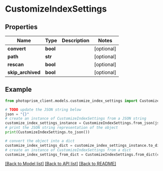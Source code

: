 # CustomizeIndexSettings


## Properties

Name | Type | Description | Notes
------------ | ------------- | ------------- | -------------
**convert** | **bool** |  | [optional]
**path** | **str** |  | [optional]
**rescan** | **bool** |  | [optional]
**skip_archived** | **bool** |  | [optional]

## Example

```python
from photoprism_client.models.customize_index_settings import CustomizeIndexSettings

# TODO update the JSON string below
json = "{}"
# create an instance of CustomizeIndexSettings from a JSON string
customize_index_settings_instance = CustomizeIndexSettings.from_json(json)
# print the JSON string representation of the object
print(CustomizeIndexSettings.to_json())

# convert the object into a dict
customize_index_settings_dict = customize_index_settings_instance.to_dict()
# create an instance of CustomizeIndexSettings from a dict
customize_index_settings_from_dict = CustomizeIndexSettings.from_dict(customize_index_settings_dict)
```
[[Back to Model list]](../README.md#documentation-for-models) [[Back to API list]](../README.md#documentation-for-api-endpoints) [[Back to README]](../README.md)


